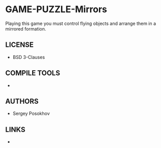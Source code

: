 # GAME-PUZZLE-Mirrors
Playing this game you must control flying objects and arrange them in a mirrored formation.

## LICENSE
* BSD 3-Clauses

## COMPILE TOOLS
* 
 
## AUTHORS
* Sergey Posokhov

## LINKS
* 
